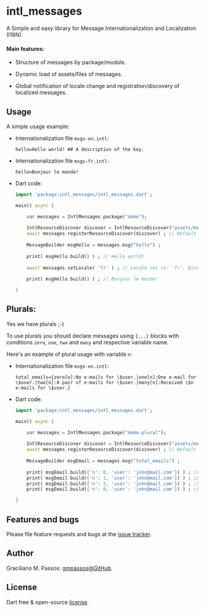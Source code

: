 # intl_messages

A Simple and easy library for Message Internationalization and Localization (I18N).

#### Main features:
 
- Structure of messages by package/module.

- Dynamic load of assets/files of messages.

- Global notification of locale change and registration/discovery of localized messages.

## Usage

A simple usage example:


- Internationalization file `msgs-en.intl`:
    ```text
    hello=Hello world! ## A description of the key.
    ```

- Internationalization file `msgs-fr.intl`:
    ```text
    hello=Bonjour le monde!
    ```

- Dart code:
    ```dart
    import 'package:intl_messages/intl_messages.dart';
    
    main() async {
    
        var messages = IntlMessages.package("demo");
        
        IntlResourceDiscover discover = IntlResourceDiscover("assets/msgs-", ".intl") ;
        await messages.registerResourceDiscover(discover) ; // Default locale: 'en'. Discovered: assets/msgs-en.intl
        
        MessageBuilder msgHello = messages.msg("hello") ;
        
        print( msgHello.build() ) ; // Hello world!
        
        await messages.setLocale( 'fr' ) ; // Locale set to: 'fr'. Discovered: assets/msgs-fr.intl
        
        print( msgHello.build() ) ; // Bonjour le monde!
    
    }
    ```

## Plurals:

Yes we have plurals ;-)

To use plurals you should declare messages using `{...}` blocks with conditions `zero`, `one`, `two` and `many` and respective variable name.

Here's an example of plural usage with variable `n`:

- Internationalization file `msgs-en.intl`:
    ```text
    total_emails={zero[n]:No e-mails for \$user.|one[n]:One e-mail for \$user.|two[n]:A pair of e-mails for \$user.|many[n]:Received \$n e-mails for \$user.}
    ```

- Dart code:
    ```dart
    import 'package:intl_messages/intl_messages.dart';
    
    main() async {
    
        var messages = IntlMessages.package("demo-plural");
        
        IntlResourceDiscover discover = IntlResourceDiscover("assets/msgs-", ".intl") ;
        await messages.registerResourceDiscover(discover) ; // Default locale: 'en'. Discovered: assets/msgs-en.intl
        
        MessageBuilder msgEmail = messages.msg("total_emails") ;
        
        print( msgEmail.build({'n': 0, 'user': 'john@mail.com'}) ) ; // No e-mails for john@mail.com.
        print( msgEmail.build({'n': 1, 'user': 'john@mail.com'}) ) ; // One e-mail for john@mail.com.
        print( msgEmail.build({'n': 2, 'user': 'john@mail.com'}) ) ; // A pair of e-mails for john@mail.com.
        print( msgEmail.build({'n': 8, 'user': 'john@mail.com'}) ) ; // Received 8 e-mails for john@mail.com.
    
    }
    ```


## Features and bugs

Please file feature requests and bugs at the [issue tracker][tracker].

[tracker]: https://github.com/gmpassos/intl_messages/issues

## Author

Graciliano M. Passos: [gmpassos@GitHub][github].

[github]: https://github.com/gmpassos

## License

Dart free & open-source [license](https://github.com/dart-lang/stagehand/blob/master/LICENSE).
